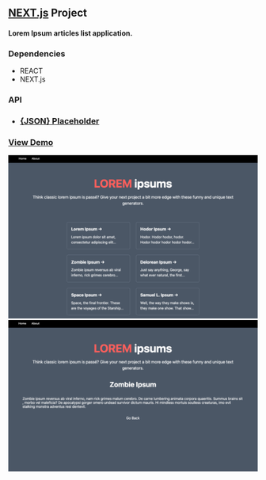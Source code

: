 ## [NEXT.js](https://nextjs.org/) Project

#### Lorem Ipsum articles list application.

### Dependencies

- REACT
- NEXT.js

### API

- ### [{JSON} Placeholder](https://jsonplaceholder.typicode.com/)

### [View Demo](https://nextjs-loremipsums.vercel.app/)

!["nextjs-loremipsums"](https://github.com/johncabang/nextjs-loremipsums/blob/main/docs/nextjs-loremipsums-screenshot01.png?raw=true)
!["nextjs-loremipsums"](https://github.com/johncabang/nextjs-loremipsums/blob/main/docs/nextjs-loremipsums-screenshot02.png?raw=true)
